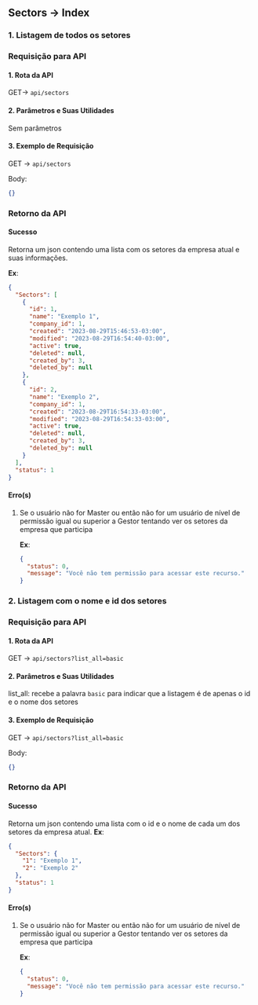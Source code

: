 ## Sectors -> Index

### 1. Listagem de todos os setores

### Requisição para API

#### 1. Rota da API

GET-> `api/sectors`

#### 2. Parâmetros e Suas Utilidades

Sem parâmetros

#### 3. Exemplo de Requisição

GET -> `api/sectors`

Body:

```json
{}
```

### Retorno da API

#### Sucesso

Retorna um json contendo uma lista com os setores da empresa atual e suas informações.

**Ex**:

```json
{
  "Sectors": [
    {
      "id": 1,
      "name": "Exemplo 1",
      "company_id": 1,
      "created": "2023-08-29T15:46:53-03:00",
      "modified": "2023-08-29T16:54:40-03:00",
      "active": true,
      "deleted": null,
      "created_by": 3,
      "deleted_by": null
    },
    {
      "id": 2,
      "name": "Exemplo 2",
      "company_id": 1,
      "created": "2023-08-29T16:54:33-03:00",
      "modified": "2023-08-29T16:54:33-03:00",
      "active": true,
      "deleted": null,
      "created_by": 3,
      "deleted_by": null
    }
  ],
  "status": 1
}
```

#### Erro(s)

1.  Se o usuário não for Master ou então não for um usuário de nível de permissão igual ou superior a Gestor tentando ver os setores da empresa que participa

    **Ex**:

    ```json
    {
      "status": 0,
      "message": "Você não tem permissão para acessar este recurso."
    }
    ```

### 2. Listagem com o nome e id dos setores

### Requisição para API

#### 1. Rota da API

GET -> `api/sectors?list_all=basic`

#### 2. Parâmetros e Suas Utilidades

list_all: recebe a palavra `basic` para indicar que a listagem é de apenas o id e o nome dos setores

#### 3. Exemplo de Requisição

GET -> `api/sectors?list_all=basic`

Body:

```json
{}
```

### Retorno da API

#### Sucesso

Retorna um json contendo uma lista com o id e o nome de cada um dos setores da empresa atual.
**Ex**:

```json
{
  "Sectors": {
    "1": "Exemplo 1",
    "2": "Exemplo 2"
  },
  "status": 1
}
```

#### Erro(s)

1.  Se o usuário não for Master ou então não for um usuário de nível de permissão igual ou superior a Gestor tentando ver os setores da empresa que participa

    **Ex**:

    ```json
    {
      "status": 0,
      "message": "Você não tem permissão para acessar este recurso."
    }
    ```
